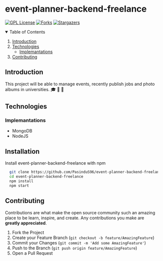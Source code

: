# event-planner-backend-freelance

[![GPL License][license-shield]][license-url]
[![Forks][forks-shield]][forks-url]
[![Stargazers][stars-shield]][stars-url]

<details open="open">
  <summary>Table of Contents</summary>
  <ol>
    <li>
      <a href="#introduction">Introduction</a>
    </li>
    <li>
      <a href="#technologies">Technologies</a>
      <ul>
        <li><a href="#implemantations">Implemantations</a></li>
      </ul>
    </li>
    <li><a href="#contributing">Contributing</a></li>
  </ol>
</details>


## Introduction

This project will be able to manage events, recently publish jobs and photo albums in universities. 🎓 💼 📸

## Technologies

### Implemantations 

- MongoDB
- NodeJS


## Installation 

Install event-planner-backend-freelance with npm

```bash 
  git clone https://github.com/PasinduS96/event-planner-backend-freelance.git   
  cd event-planner-backend-freelance
  npm install 
  npm start
```

## Contributing

Contributions are what make the open source community such an amazing place to be learn, inspire, and create. Any contributions you make are **greatly appreciated**.

1. Fork the Project
2. Create your Feature Branch (`git checkout -b feature/AmazingFeature`)
3. Commit your Changes (`git commit -m 'Add some AmazingFeature'`)
4. Push to the Branch (`git push origin feature/AmazingFeature`)
5. Open a Pull Request

[license-shield]: https://img.shields.io/github/license/PasinduS96/event-planner-backend-freelance?style=for-the-badge
[license-url]: https://github.com/PasinduS96/event-planner-backend-freelance/blob/main/LICENSE
[forks-shield]: https://img.shields.io/github/forks/PasinduS96/event-planner-backend-freelance?style=for-the-badge
[forks-url]: https://github.com/PasinduS96/event-planner-backend-freelance/network/members
[stars-shield]: https://img.shields.io/github/stars/PasinduS96/event-planner-backend-freelance?style=for-the-badge
[stars-url]: https://github.com/PasinduS96/event-planner-backend-freelance/stargazers
